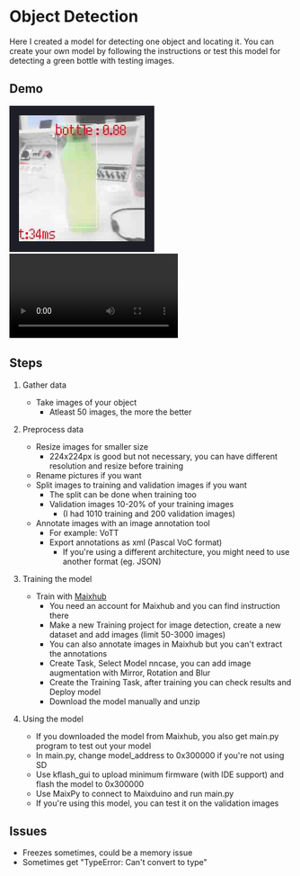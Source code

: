 # Object Detection
Here I created a model for detecting one object and locating it. You can create your own model by following the instructions or test this model for detecting a green bottle with testing images.

## Demo 
![detection demo image](demo/demo_detection_pic_1.png "Title Text")
![detection demo video](demo_detection_vid.mp4)


## Steps

1. Gather data
    - Take images of your object
      - Atleast 50 images, the more the better

2. Preprocess data
    - Resize images for smaller size
        - 224x224px is good but not necessary, you can have different resolution and resize before training
    - Rename pictures if you want
    - Split images to training and validation images if you want
        - The split can be done when training too
        - Validation images 10-20% of your training images
            - (I had 1010 training and 200 validation images)
    - Annotate images with an image annotation tool
        - For example: VoTT
        - Export annotations as xml (Pascal VoC format)
            - If you're using a different architecture, you might need to use another format (eg. JSON)

3. Training the model
    - Train with [Maixhub](https://maixhub.com)
        - You need an account for Maixhub and you can find instruction there
        - Make a new Training project for image detection, create a new dataset and add images (limit 50-3000 images)
        - You can also annotate images in Maixhub but you can't extract the annotations
        - Create Task, Select Model nncase, you can add image augmentation with Mirror, Rotation and Blur
        - Create the Training Task, after training you can check results and Deploy model
        - Download the model manually and unzip

4. Using the model
    - If you downloaded the model from Maixhub, you also get main.py program to test out your model
    - In main.py, change model_address to 0x300000 if you're not using SD
    - Use kflash_gui to upload minimum firmware (with IDE support) and flash the model to 0x300000
    - Use MaixPy to connect to Maixduino and run main.py
    - If you're using this model, you can test it on the validation images


## Issues
- Freezes sometimes, could be a memory issue
- Sometimes get "TypeError: Can't convert to type"
